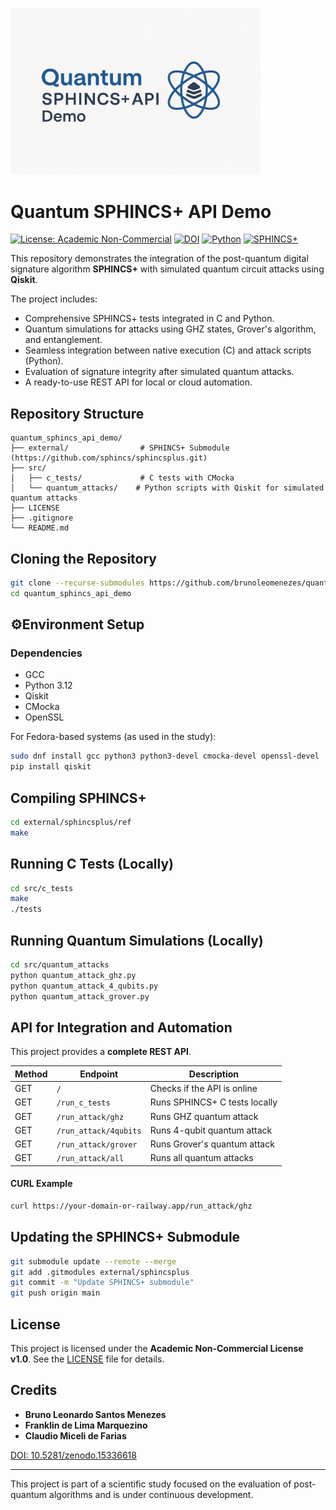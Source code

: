 <p align="left">
  <a href="https://github.com/brunoleomenezes/quantum_sphincs_api_demo">
    <img src="assets/logo.png" alt="Quantum SPHINCS+ API Demo logo" width="400"/>
  </a>
</p>

# Quantum SPHINCS+ API Demo

[![License: Academic Non-Commercial](https://img.shields.io/badge/license-Academic%20Non--Commercial-blue)](LICENSE)
[![DOI](https://zenodo.org/badge/DOI/10.5281/zenodo.15336618.svg)](https://doi.org/10.5281/zenodo.15336618)
[![Python](https://img.shields.io/badge/Python-3.12-blue.svg)](https://www.python.org/)
[![SPHINCS+](https://img.shields.io/badge/SPHINCS%2B-integrated-brightgreen)](https://github.com/sphincs/sphincsplus)

This repository demonstrates the integration of the post-quantum digital signature algorithm **SPHINCS+** with simulated quantum circuit attacks using **Qiskit**.

The project includes:

- Comprehensive SPHINCS+ tests integrated in C and Python.
- Quantum simulations for attacks using GHZ states, Grover's algorithm, and entanglement.
- Seamless integration between native execution (C) and attack scripts (Python).
- Evaluation of signature integrity after simulated quantum attacks.
- A ready-to-use REST API for local or cloud automation.

## Repository Structure

```
quantum_sphincs_api_demo/
├── external/                # SPHINCS+ Submodule (https://github.com/sphincs/sphincsplus.git)
├── src/
│   ├── c_tests/             # C tests with CMocka
│   └── quantum_attacks/    # Python scripts with Qiskit for simulated quantum attacks
├── LICENSE
├── .gitignore
└── README.md
```

## Cloning the Repository

```bash
git clone --recurse-submodules https://github.com/brunoleomenezes/quantum_sphincs_api_demo.git
cd quantum_sphincs_api_demo
```

## ⚙Environment Setup

### Dependencies

- GCC
- Python 3.12
- Qiskit
- CMocka
- OpenSSL

For Fedora-based systems (as used in the study):

```bash
sudo dnf install gcc python3 python3-devel cmocka-devel openssl-devel
pip install qiskit
```

## Compiling SPHINCS+

```bash
cd external/sphincsplus/ref
make
```

## Running C Tests (Locally)

```bash
cd src/c_tests
make
./tests
```

## Running Quantum Simulations (Locally)

```bash
cd src/quantum_attacks
python quantum_attack_ghz.py
python quantum_attack_4_qubits.py
python quantum_attack_grover.py
```

## API for Integration and Automation

This project provides a **complete REST API**.

| Method | Endpoint | Description |
|--------|----------|-------------|
| GET | `/` | Checks if the API is online |
| GET | `/run_c_tests` | Runs SPHINCS+ C tests locally |
| GET | `/run_attack/ghz` | Runs GHZ quantum attack |
| GET | `/run_attack/4qubits` | Runs 4-qubit quantum attack |
| GET | `/run_attack/grover` | Runs Grover's quantum attack |
| GET | `/run_attack/all` | Runs all quantum attacks |

#### CURL Example

```bash
curl https://your-domain-or-railway.app/run_attack/ghz
```

## Updating the SPHINCS+ Submodule

```bash
git submodule update --remote --merge
git add .gitmodules external/sphincsplus
git commit -m "Update SPHINCS+ submodule"
git push origin main
```

## License

This project is licensed under the **Academic Non-Commercial License v1.0**. See the [LICENSE](LICENSE) file for details.

## Credits

- **Bruno Leonardo Santos Menezes**
- **Franklin de Lima Marquezino**
- **Claudio Miceli de Farias**

[DOI: 10.5281/zenodo.15336618](https://doi.org/10.5281/zenodo.15336618)

---

This project is part of a scientific study focused on the evaluation of post-quantum algorithms and is under continuous development.

